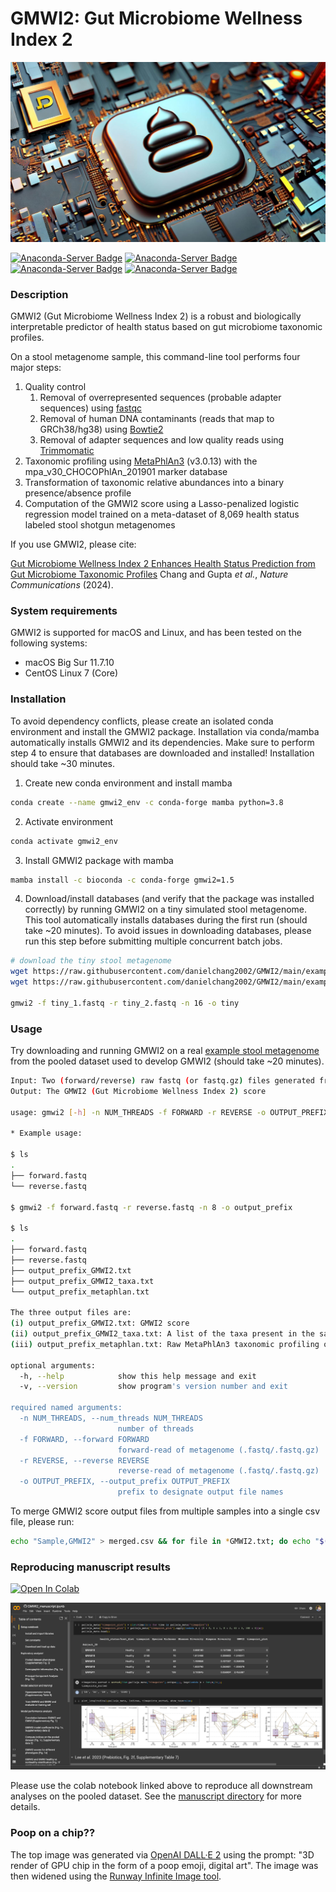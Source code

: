 # GMWI2: Gut Microbiome Wellness Index 2
![poop on a chip](./images/poop.png)

[![Anaconda-Server Badge](https://anaconda.org/bioconda/gmwi2/badges/version.svg)](https://anaconda.org/bioconda/gmwi2)
[![Anaconda-Server Badge](https://anaconda.org/bioconda/gmwi2/badges/platforms.svg)](https://anaconda.org/bioconda/gmwi2)
[![Anaconda-Server Badge](https://anaconda.org/bioconda/gmwi2/badges/license.svg)](https://anaconda.org/bioconda/gmwi2)
[![Anaconda-Server Badge](https://anaconda.org/bioconda/gmwi2/badges/downloads.svg)](https://anaconda.org/bioconda/gmwi2)

### Description

GMWI2 (Gut Microbiome Wellness Index 2) is a robust and biologically interpretable predictor of health status based on gut microbiome taxonomic profiles.

On a stool metagenome sample, this command-line tool performs four major steps:
1. Quality control
   1. Removal of overrepresented sequences (probable adapter sequences) using [fastqc](https://github.com/s-andrews/FastQC)
   2. Removal of human DNA contaminants (reads that map to GRCh38/hg38) using [Bowtie2](https://github.com/BenLangmead/bowtie2)
   3. Removal of adapter sequences and low quality reads using [Trimmomatic](https://github.com/timflutre/trimmomatic)
2. Taxonomic profiling using [MetaPhlAn3](https://github.com/biobakery/MetaPhlAn) (v3.0.13) with the mpa_v30_CHOCOPhlAn_201901 marker database
3. Transformation of taxonomic relative abundances into a binary presence/absence profile
4. Computation of the GMWI2 score using a Lasso-penalized logistic regression model trained on a meta-dataset of 8,069 health status labeled stool shotgun metagenomes

If you use GMWI2, please cite:

[Gut Microbiome Wellness Index 2 Enhances Health Status Prediction from Gut Microbiome Taxonomic Profiles](https://doi.org/10.1038/s41467-024-51651-9)
Chang and Gupta *et al.*, *Nature Communications* (2024).

### System requirements
GMWI2 is supported for macOS and Linux, and has been tested on the following systems:
- macOS Big Sur 11.7.10
- CentOS Linux 7 (Core)

### Installation

To avoid dependency conflicts, please create an isolated conda environment and install the GMWI2 package. Installation via conda/mamba automatically installs GMWI2 and 
its dependencies.
Make sure to perform step 4 to ensure that databases are downloaded and installed!
Installation should take ~30 minutes.

1. Create new conda environment and install mamba
```bash
conda create --name gmwi2_env -c conda-forge mamba python=3.8
```

2. Activate environment
```bash
conda activate gmwi2_env
```

3. Install GMWI2 package with mamba
```bash
mamba install -c bioconda -c conda-forge gmwi2=1.5
```

4. Download/install databases (and verify that the package was installed correctly) by running GMWI2 on a tiny simulated stool metagenome. This tool automatically installs databases during the first run (should take ~20 minutes). To avoid issues in downloading databases, please run this step before submitting multiple concurrent batch jobs.
```bash
# download the tiny stool metagenome
wget https://raw.githubusercontent.com/danielchang2002/GMWI2/main/example/tiny/tiny_1.fastq
wget https://raw.githubusercontent.com/danielchang2002/GMWI2/main/example/tiny/tiny_2.fastq

gmwi2 -f tiny_1.fastq -r tiny_2.fastq -n 16 -o tiny
```

### Usage

Try downloading and running GMWI2 on a real [example stool metagenome](./example) from the pooled dataset used to develop GMWI2 (should take ~20 minutes).

```bash
Input: Two (forward/reverse) raw fastq (or fastq.gz) files generated from paired-end stool metagenome reads
Output: The GMWI2 (Gut Microbiome Wellness Index 2) score

usage: gmwi2 [-h] -n NUM_THREADS -f FORWARD -r REVERSE -o OUTPUT_PREFIX [-v]

* Example usage:

$ ls
.
├── forward.fastq
└── reverse.fastq

$ gmwi2 -f forward.fastq -r reverse.fastq -n 8 -o output_prefix

$ ls
.
├── forward.fastq
├── reverse.fastq
├── output_prefix_GMWI2.txt
├── output_prefix_GMWI2_taxa.txt
└── output_prefix_metaphlan.txt

The three output files are: 
(i) output_prefix_GMWI2.txt: GMWI2 score
(ii) output_prefix_GMWI2_taxa.txt: A list of the taxa present in the sample used to compute GMWI2
(iii) output_prefix_metaphlan.txt: Raw MetaPhlAn3 taxonomic profiling output

optional arguments:
  -h, --help            show this help message and exit
  -v, --version         show program's version number and exit

required named arguments:
  -n NUM_THREADS, --num_threads NUM_THREADS
                        number of threads
  -f FORWARD, --forward FORWARD
                        forward-read of metagenome (.fastq/.fastq.gz)
  -r REVERSE, --reverse REVERSE
                        reverse-read of metagenome (.fastq/.fastq.gz)
  -o OUTPUT_PREFIX, --output_prefix OUTPUT_PREFIX
                        prefix to designate output file names
```

To merge GMWI2 score output files from multiple samples into a single csv file, please run:

```bash
echo "Sample,GMWI2" > merged.csv && for file in *GMWI2.txt; do echo "$(basename "$file" | awk -F "_GMWI2.txt" '{print $1}'),$(cat "$file")" >> merged.csv; done
```

### Reproducing manuscript results

[![Open In Colab](https://colab.research.google.com/assets/colab-badge.svg)](https://colab.research.google.com/github/danielchang2002/GMWI2/blob/main/manuscript/GMWI2_manuscript.ipynb)

![colab](./images/colab_screenshot2.png)

Please use the colab notebook linked above to reproduce all downstream analyses on the pooled dataset. 
See the [manuscript directory](./manuscript) for more details.

### Poop on a chip??

The top image was generated via [OpenAI DALL·E 2](https://openai.com/dall-e-2) using the prompt: "3D render of GPU chip in the form of a poop emoji, digital art".
The image was then widened using the [Runway Infinite Image tool](https://runwayml.com/ai-magic-tools/infinite-image/).
